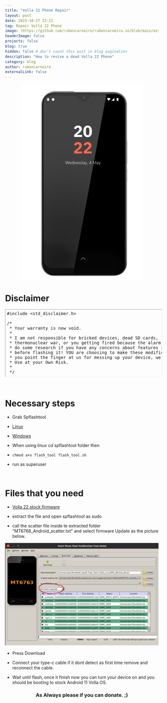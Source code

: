 ```yaml
---
title: "Volla 22 Phone Repair"
layout: post
date: 2023-10-27 22:21
tag: Repair Volla 22 Phone
image: (https://github.com/rubencarneiro/rubencarneiro.io/blob/main/assets/images/devices/volla22/Volla-22_Black.png?raw=true)
headerImage: false
projects: false
blog: true
hidden: false # don't count this post in blog pagination
description: "How to revive a dead Volla 22 Phone"
category: blog
author: rubencarneiro
externalLink: false
---
```


<p align="center">
<img size src="https://github.com/rubencarneiro/rubencarneiro.io/blob/main/assets/images/devices/volla22/Volla-22_Black.png?raw=true" width="400" />
</p>

# Disclaimer
<pre class="alt2 " dir="ltr" style="
		margin: 0px;
		padding: 5px;
		border: 1px inset;
		width: 100%;
		height: 210px;
		text-align: left;
		overflow: auto">#include &lt;std_disclaimer.h&gt;

/*
 * Your warranty is now void.
 *
 * I am not responsible for bricked devices, dead SD cards,
 * thermonuclear war, or you getting fired because the alarm app failed. Please
 * do some research if you have any concerns about features included in this ROM
 * before flashing it! YOU are choosing to make these modifications, and if
 * you point the finger at us for messing up your device, we will laugh at you.
 * Use at your Own Risk.
 *
 */</pre>

&nbsp;

# Necessary steps

- Grab Spflashtool
- <a href="https://spflashtool.com/download/SP_Flash_Tool-5.1916_Linux.zip">Linux</a>
- <a href="https://spflashtool.com/download/SP_Flash_Tool_v5.1924_Win.zip">Windows</a>

- When using linux cd spflashtool folder then
- `chmod a+x flash_tool flash_tool.sh`
- run as superuser

&nbsp;

# Files that you need

- <a href="https://volla.tech/filedump/vollaos/volla-11.1-20221017-stable-SPFLASH-mimameid.zip">Volla 22 stock firmware</a>

- extract the file and open spflashtool as sudo
- call the scatter file inside te extracted folder "MT6768_Android_scatter.txt" and select firmware Update as the picture below.

![Screenshot](https://github.com/rubencarneiro/rubencarneiro.io/blob/main/assets/images/devices/volla/spflashtool.png?raw=true)

- Press Download 

- Connect your type-c cable if it dont detect as first time remove and reconnect the cable.

- Wait until flash, once it finish now you can turn your device on and you should be booting to stock Android 11 Volla OS.


### <center> As Always please if you can donate. ;)<center>
